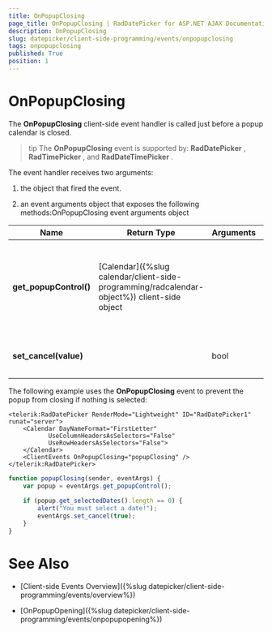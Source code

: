 ```yaml
---
title: OnPopupClosing
page_title: OnPopupClosing | RadDatePicker for ASP.NET AJAX Documentation
description: OnPopupClosing
slug: datepicker/client-side-programming/events/onpopupclosing
tags: onpopupclosing
published: True
position: 1
---
```


# OnPopupClosing


The **OnPopupClosing** client-side event handler is called just before a popup calendar is closed.

>tip The **OnPopupClosing** event is supported by: **RadDatePicker** , **RadTimePicker** , and **RadDateTimePicker** .
>


The event handler receives two arguments:

1. the object that fired the event.

1. an event arguments object that exposes the following methods:OnPopupClosing event arguments object


| Name | Return Type | Arguments | Description |
| ------ | ------ | ------ | ------ |
| **get_popupControl()** | [Calendar]({%slug calendar/client-side-programming/radcalendar-object%}) client-side object ||Returns the client object for the time view or calendar that is about to close.|
| **set_cancel(value)** ||bool|Lets you prevent the popup from closing.|

The following example uses the **OnPopupClosing** event to prevent the popup from closing if nothing is selected:

````ASPNET
<telerik:RadDatePicker RenderMode="Lightweight" ID="RadDatePicker1" runat="server">
    <Calendar DayNameFormat="FirstLetter"
           UseColumnHeadersAsSelectors="False"
           UseRowHeadersAsSelectors="False">
    </Calendar>
    <ClientEvents OnPopupClosing="popupClosing" />
</telerik:RadDatePicker>		
````
````JavaScript
function popupClosing(sender, eventArgs) {
	var popup = eventArgs.get_popupControl();
	
	if (popup.get_selectedDates().length == 0) {
		alert("You must select a date!");
		eventArgs.set_cancel(true);
	}
}
````



# See Also

 * [Client-side Events Overview]({%slug datepicker/client-side-programming/events/overview%})

 * [OnPopupOpening]({%slug datepicker/client-side-programming/events/onpopupopening%})


